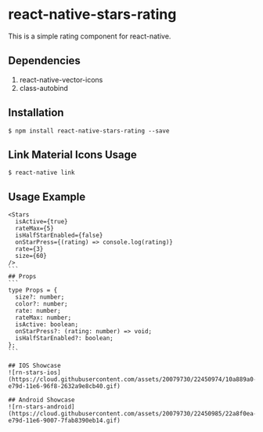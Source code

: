 # react-native-stars-rating
This is a simple rating component for react-native.

## Dependencies
1. react-native-vector-icons
2. class-autobind 

## Installation
`$ npm install react-native-stars-rating --save`

## Link Material Icons Usage
`$ react-native link`

## Usage Example
````
<Stars
  isActive={true}
  rateMax={5}
  isHalfStarEnabled={false}
  onStarPress={(rating) => console.log(rating)}
  rate={3}
  size={60}
/>
```
## Props
```
type Props = {
  size?: number;
  color?: number;
  rate: number;
  rateMax: number;
  isActive: boolean;
  onStarPress?: (rating: number) => void;
  isHalfStarEnabled?: boolean;
};
```

## IOS Showcase
![rn-stars-ios](https://cloud.githubusercontent.com/assets/20079730/22450974/10a889a0-e79d-11e6-96f8-2632a9e8cb40.gif)

## Android Showcase
![rn-stars-android](https://cloud.githubusercontent.com/assets/20079730/22450985/22a8f0ea-e79d-11e6-9007-7fab8390eb14.gif)
